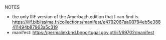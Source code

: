 NOTES

- the only IIIF version of the Amerbach edition that I can find is https://iiif.biblissima.fr/collections/manifest/e4792067aa00794eb5e388411494b87963a5c319 
- manifest: https://permalinkbnd.bnportugal.gov.pt/iiif/69702/manifest

